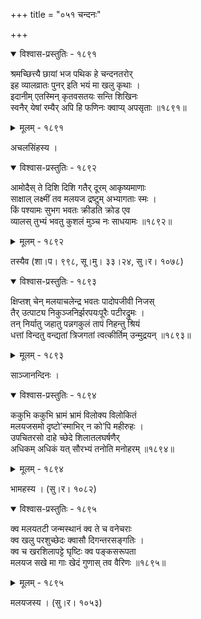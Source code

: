 +++
title = "०५१ चन्दनः"

+++



<details open><summary>विश्वास-प्रस्तुतिः - १८९१</summary>

श्रमच्छित्त्यै छायां भज पथिक हे चन्दनतरोर्  
इह व्यालव्रातः पुनर् इति भयं मा खलु कृथाः ।  
इदानीम् एतस्मिन् कृतवसतयः सन्ति शिखिनः   
स्वनैर् येषां रम्यैर् अपि हि फणिनः क्वाप्य् अपसृताः ॥१८९१॥
</details>

<details><summary>मूलम् - १८९१</summary>

श्रमच्छित्त्यै छायां भज पथिक हे चन्दनतरोर्  
इह व्यालव्रातः पुनर् इति भयं मा खलु कृथाः ।  
इदानीम् एतस्मिन् कृतवसतयः सन्ति शिखिनः   
स्वनैर् येषां रम्यैर् अपि हि फणिनः क्वाप्य् अपसृताः ॥१८९१॥
</details>


अचलसिंहस्य ।  



<details open><summary>विश्वास-प्रस्तुतिः - १८९२</summary>

आमोदैस् ते दिशि दिशि गतैर् दूरम् आकृष्यमाणाः  
साक्षाल् लक्ष्मीं तव मलयज द्रष्टुम् अभ्यागताः स्मः ।  
किं पश्यामः सुभग भवतः क्रीडति क्रोड एव  
व्यालस् तुभ्यं भवतु कुशलं मुञ्च नः साधयामः ॥१८९२॥
</details>

<details><summary>मूलम् - १८९२</summary>

आमोदैस् ते दिशि दिशि गतैर् दूरम् आकृष्यमाणाः  
साक्षाल् लक्ष्मीं तव मलयज द्रष्टुम् अभ्यागताः स्मः ।  
किं पश्यामः सुभग भवतः क्रीडति क्रोड एव  
व्यालस् तुभ्यं भवतु कुशलं मुञ्च नः साधयामः ॥१८९२॥
</details>


तस्यैव (शा।प। ९९८, सू।मु। ३३।२४, सु।र। १०७८)  



<details open><summary>विश्वास-प्रस्तुतिः - १८९३</summary>

क्षिप्तश् चेन् मलयाचलेन्द्र भवतः पादोपजीवी निजस्  
तैर् उत्पाट्य निकुञ्जनिर्झरपयःपूरैः पटीरद्रुमः ।  
तन् निर्यातु जहातु पन्नगकुलं तापं निहन्तु श्रियं  
धत्तां विन्दतु वन्द्यतां त्रिजगतां त्वत्कीर्तिम् उन्मुद्रयन् ॥१८९३॥
</details>

<details><summary>मूलम् - १८९३</summary>

क्षिप्तश् चेन् मलयाचलेन्द्र भवतः पादोपजीवी निजस्  
तैर् उत्पाट्य निकुञ्जनिर्झरपयःपूरैः पटीरद्रुमः ।  
तन् निर्यातु जहातु पन्नगकुलं तापं निहन्तु श्रियं  
धत्तां विन्दतु वन्द्यतां त्रिजगतां त्वत्कीर्तिम् उन्मुद्रयन् ॥१८९३॥
</details>


साञ्जानन्दिनः ।  



<details open><summary>विश्वास-प्रस्तुतिः - १८९४</summary>

ककुभि ककुभि भ्रामं भ्रामं विलोक्य विलोकितं   
मलयजसमो दृष्टो’स्माभिर् न को’पि महीरुहः ।  
उपचितरसो दाहे च्छेदे शिलातलघर्षणैर्  
अधिकम् अधिकं यत् सौरभ्यं तनोति मनोहरम् ॥१८९४॥
</details>

<details><summary>मूलम् - १८९४</summary>

ककुभि ककुभि भ्रामं भ्रामं विलोक्य विलोकितं   
मलयजसमो दृष्टो’स्माभिर् न को’पि महीरुहः ।  
उपचितरसो दाहे च्छेदे शिलातलघर्षणैर्  
अधिकम् अधिकं यत् सौरभ्यं तनोति मनोहरम् ॥१८९४॥
</details>


भामहस्य । (सु।र। १०८२)  



<details open><summary>विश्वास-प्रस्तुतिः - १८९५</summary>

क्व मलयतटी जन्मस्थानं क्व ते च वनेचराः  
क्व खलु परशुच्छेदः क्वासौ दिगन्तरसङ्गतिः ।  
क्व च खरशिलापट्टे घृष्टिः क्व पङ्कसरूपता  
मलयज सखे मा गाः खेदं गुणास् तव वैरिणः ॥१८९५॥
</details>

<details><summary>मूलम् - १८९५</summary>

क्व मलयतटी जन्मस्थानं क्व ते च वनेचराः  
क्व खलु परशुच्छेदः क्वासौ दिगन्तरसङ्गतिः ।  
क्व च खरशिलापट्टे घृष्टिः क्व पङ्कसरूपता  
मलयज सखे मा गाः खेदं गुणास् तव वैरिणः ॥१८९५॥
</details>


मलयजस्य । (सु।र। १०५३)  

